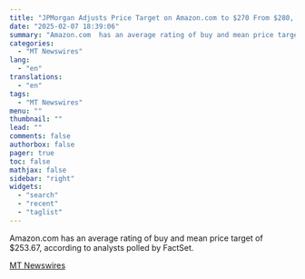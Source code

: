 ```yaml
---
title: "JPMorgan Adjusts Price Target on Amazon.com to $270 From $280, Keeps Overweight Rating"
date: "2025-02-07 18:39:06"
summary: "Amazon.com  has an average rating of buy and mean price target of $253.67, according to analysts polled by FactSet."
categories:
  - "MT Newswires"
lang:
  - "en"
translations:
  - "en"
tags:
  - "MT Newswires"
menu: ""
thumbnail: ""
lead: ""
comments: false
authorbox: false
pager: true
toc: false
mathjax: false
sidebar: "right"
widgets:
  - "search"
  - "recent"
  - "taglist"
---
```


Amazon.com has an average rating of buy and mean price target of $253.67, according to analysts polled by FactSet.

[MT Newswires](https://www.tradingview.com/news/mtnewswires.com:20250207:A3312185:0/)
